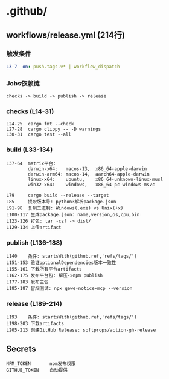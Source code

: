 # .github/

## workflows/release.yml (214行)

### 触发条件
```yaml
L3-7  on: push.tags.v* | workflow_dispatch
```

### Jobs依赖链
```
checks -> build -> publish -> release
```

### checks (L14-31)
```
L24-25  cargo fmt --check
L27-28  cargo clippy -- -D warnings
L30-31  cargo test --all
```

### build (L33-134)
```
L37-64  matrix平台:
        darwin-x64:   macos-13,  x86_64-apple-darwin
        darwin-arm64: macos-14,  aarch64-apple-darwin
        linux-x64:    ubuntu,    x86_64-unknown-linux-musl
        win32-x64:    windows,   x86_64-pc-windows-msvc

L79     cargo build --release --target
L85     提取版本号: python3解析package.json
L91-98  复制二进制: Windows(.exe) vs Unix(+x)
L100-117 生成package.json: name,version,os,cpu,bin
L123-126 打包: tar -czf -> dist/
L129-134 上传artifact
```

### publish (L136-188)
```
L140    条件: startsWith(github.ref,'refs/tags/')
L151-153 验证optionalDependencies版本一致性
L155-161 下载所有平台artifacts
L162-175 发布平台包: 解压->npm publish
L177-183 发布主包
L185-187 冒烟测试: npx gewe-notice-mcp --version
```

### release (L189-214)
```
L193    条件: startsWith(github.ref,'refs/tags/')
L198-203 下载artifacts
L205-213 创建GitHub Release: softprops/action-gh-release
```

## Secrets
```
NPM_TOKEN       npm发布权限
GITHUB_TOKEN    自动提供
```
